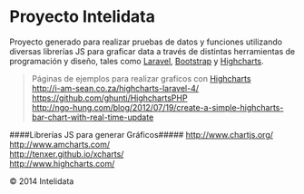 Proyecto Intelidata
===================
Proyecto generado para realizar pruebas de datos y funciones utilizando diversas librerías JS para graficar data a través de distintas herramientas de programación y diseño, tales como [Laravel], [Bootstrap] y [Highcharts].

[Laravel]: http://laravel.com/ "Laravel 4"
[Bootstrap]: http://getbootstrap.com/ "Twitter Bootstrap 3"
[Highcharts]: http://www.highcharts.com/ "Highcharts.js"

>Páginas de ejemplos para realizar graficos con [Highcharts]  
><http://i-am-sean.co.za/highcharts-laravel-4/>  
><https://github.com/ghunti/HighchartsPHP>  
><http://ngo-hung.com/blog/2012/07/19/create-a-simple-highcharts-bar-chart-with-real-time-update>  

####Librerías JS para generar Gráficos#####
http://www.chartjs.org/  
http://www.amcharts.com/  
http://tenxer.github.io/xcharts/  
http://www.highcharts.com/  

&copy; 2014 Intelidata
